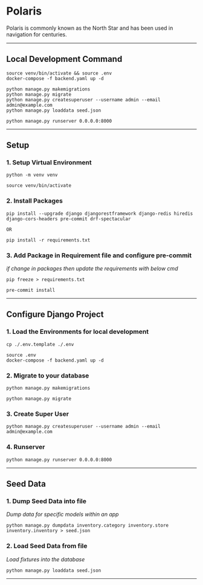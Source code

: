 # Polaris

Polaris is commonly known as the North Star and has been used in navigation for centuries.

---

## Local Development Command

```shell
source venv/bin/activate && source .env
docker-compose -f backend.yaml up -d

python manage.py makemigrations
python manage.py migrate
python manage.py createsuperuser --username admin --email admin@example.com
python manage.py loaddata seed.json

python manage.py runserver 0.0.0.0:8000
```

---

## Setup

### 1. Setup Virtual Environment

```shell
python -m venv venv

source venv/bin/activate
```

### 2. Install Packages

```shell
pip install --upgrade django djangorestframework django-redis hiredis django-cors-headers pre-commit drf-spectacular
```

`OR`

```shell
pip install -r requirements.txt
```

### 3. Add Package in Requirement file and configure pre-commit

_if change in packages then update the requirements with below cmd_

```shell
pip freeze > requirements.txt

pre-commit install
```

---

## Configure Django Project

### 1. Load the Environments for local development

```shell
cp ./.env.template ./.env

source .env
docker-compose -f backend.yaml up -d
```

### 2. Migrate to your database

```shell
python manage.py makemigrations

python manage.py migrate
```

### 3. Create Super User

```shell
python manage.py createsuperuser --username admin --email admin@example.com
```

### 4. Runserver

```shell
python manage.py runserver 0.0.0.0:8000
```

---

## Seed Data

### 1. Dump Seed Data into file

_Dump data for specific models within an app_

```shell
python manage.py dumpdata inventory.category inventory.store inventory.inventory > seed.json
```

### 2. Load Seed Data from file

_Load fixtures into the database_

```shell
python manage.py loaddata seed.json
```

---
